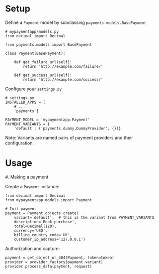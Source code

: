 Setup
============

Define a `Payment` model by subclassing `payments.models.BasePayment`

    # mypaymentapp/models.py
    from decimal import Decimal

    from payments.models import BasePayment

    class Payment(BasePayment):

        def get_failure_url(self):
            return 'http://example.com/failure/'

        def get_success_url(self):
            return 'http://example.com/success/'

Configure your ``settings.py``

    # settings.py
    INSTALLED_APPS = [
        # ...
        'payments']

    PAYMENT_MODEL = 'mypaymentapp.Payment'
    PAYMENT_VARIANTS = {
        'default': ('payments.dummy.DummyProvider', {})}

  Note: Variants are named pairs of payment providers and their configuration.

Usage
============

#. Making a payment

Create a `Payment` instance:

    from decimal import Decimal
    from mypaymentapp.models import Payment

    # Init payment
    payment = Payment.objects.create(
        variant='default',  # this is the variant from PAYMENT_VARIANTS
        description='Book purchase',
        total=Decimal(120),
        currency='USD',
        billing_country_code='UK',
        customer_ip_address='127.0.0.1')

Authorization and capture:

    payment = get_object_or_404(Payment, token=token)
    provider = provider_factory(payment.variant)
    provider.process_data(payment, request)
